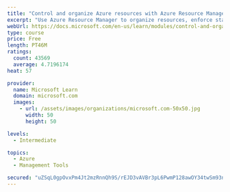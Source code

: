 ```yaml
---
title: "Control and organize Azure resources with Azure Resource Manager"
excerpt: "Use Azure Resource Manager to organize resources, enforce standards, and protect critical assets from deletion."
webUrl: https://docs.microsoft.com/en-us/learn/modules/control-and-organize-with-azure-resource-manager/
type: course
price: Free
length: PT46M
ratings:
  count: 43569
  average: 4.7196174
heat: 57

provider:
  name: Microsoft Learn
  domain: microsoft.com
  images:
    - url: /assets/images/organizations/microsoft.com-50x50.jpg
      width: 50
      height: 50

levels:
  - Intermediate

topics:
  - Azure
  - Management Tools

secured: "uZSqL0gpOvxPm4Jt2mzRnnQh9S/rEJD3vAVBr3pL6PwmP128awOY34twSm93n4HDSRccqQGtoM5xhzMYkSW8+4eU6JNS7nj0FG+qrgtMbSwpoQAEp9ci1TPY1CA0kZEDdYHOCgLTaCOQL6BfJmgD2vIysV62wMCOwyqtFmbV+swAKaAzJOb612hhDJsV9tsejt1H3rux9DqIj3YWVqizhwJ/RWVLM/wDBrMqgYWiEku0JGcppdx7nOlKO6LJnAdWTf0AZbetH5PoHVSROzuIAUbzA9HD4XspmC0YV/XHfmvrD7fsBVP5UixzwjVxtQmUgecFqdWbhBRi+V6deD1XFMNZQvNvbLSlyeL1g2EuXEYJtqlcjZOOQmd2Cplj9bFgkIq7Z2wch1/KwI9fLtyi9gaF8YCPuqm+s9MlEDWAkRC0ylIYPgkjblaZUOWIsy+a;MRtb0sPjSrHQkyFMSrXg6A=="
---
```


